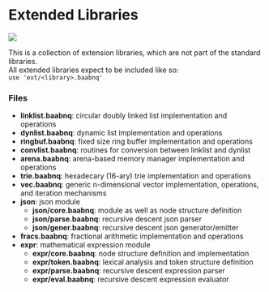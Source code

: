 # Extended Libraries
![](https://github.com/baabnq/ext/actions/workflows/main.yml/badge.svg)

This is a collection of extension libraries, which are not part of the standard libraries. <br>
All extended libraries expect to be included like so: <br> ```use 'ext/<library>.baabnq'```

### Files

- **linklist.baabnq**: circular doubly linked list implementation and operations
- **dynlist.baabnq**: dynamic list implementation and operations
- **ringbuf.baabnq**: fixed size ring buffer implementation and operations
- **convlist.baabnq**: routines for conversion between linklist and dynlist
- **arena.baabnq**: arena-based memory manager implementation and operations
- **trie.baabnq**: hexadecary (16-ary) trie implementation and operations
- **vec.baabnq**: generic n-dimensional vector implementation, operations, and iteration mechanisms
- **json**: json module
  - **json/core.baabnq**: module as well as node structure definition
  - **json/parse.baabnq**: recursive descent json parser
  - **json/gener.baabnq**: recursive descent json generator/emitter
- **fracs.baabnq**: fractional arithmetic implementation and operations
- **expr**: mathematical expression module
  - **expr/core.baabnq**: node structure definition and implementation
  - **expr/token.baabnq**: lexical analysis and token structure definition
  - **expr/parse.baabnq**: recursive descent expression parser
  - **expr/eval.baabnq**: recursive descent expression evaluator



